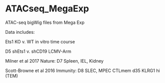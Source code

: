 # ATACseq_MegaExp
ATAC-seq bigWig files from Mega Exp

Data includes:

Ets1 KO v. WT in vitro time course

D5 shEts1 v. shCD19 LCMV-Arm

Milner et al 2017 Nature: 
D7 Spleen, IEL, Kidney

Scott-Browne et al 2016 Immunity: 
D8 SLEC, MPEC
CTLmem
d35 KLRG1 hi (TEM)

